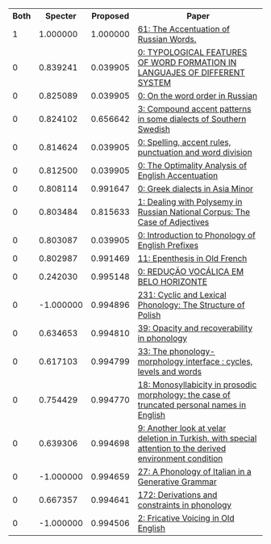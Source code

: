 <html><table><tr>
<th>Both</th>
<th>Specter</th>
<th>Proposed</th>
<th>Paper</th>
</tr>
<tr>
<td>1</td>
<td>1.000000</td>
<td>1.000000</td>
<td><a href="https://www.semanticscholar.org/paper/2d481a6e751a7ae0e49adb0e7285843a347242aa">61: The Accentuation of Russian Words.</a></td>
</tr>
<tr>
<td>0</td>
<td>0.839241</td>
<td>0.039905</td>
<td><a href="https://www.semanticscholar.org/paper/b6126679598a6ad06823d89d89f0d2ae4de4128a">0: TYPOLOGICAL FEATURES OF WORD FORMATION IN LANGUAJES OF DIFFERENT SYSTEM</a></td>
</tr>
<tr>
<td>0</td>
<td>0.825089</td>
<td>0.039905</td>
<td><a href="https://www.semanticscholar.org/paper/36b8aac093c3a4b2123f92f1174372c831d1b8b5">0: On the word order in Russian</a></td>
</tr>
<tr>
<td>0</td>
<td>0.824102</td>
<td>0.656642</td>
<td><a href="https://www.semanticscholar.org/paper/d984bb8dab29d75d28bb645e5d61f47c598913dc">3: Compound accent patterns in some dialects of Southern Swedish</a></td>
</tr>
<tr>
<td>0</td>
<td>0.814624</td>
<td>0.039905</td>
<td><a href="https://www.semanticscholar.org/paper/b04aca165ca01cc5f1436f84f249095359c33f20">0: Spelling, accent rules, punctuation and word division</a></td>
</tr>
<tr>
<td>0</td>
<td>0.812500</td>
<td>0.039905</td>
<td><a href="https://www.semanticscholar.org/paper/af68d427b195f013ffddce81513862f18451b46b">0: The Optimality Analysis of English Accentuation</a></td>
</tr>
<tr>
<td>0</td>
<td>0.808114</td>
<td>0.991647</td>
<td><a href="https://www.semanticscholar.org/paper/9783a86cd263b195dbe9149749d25678ecf96fa8">0: Greek dialects in Asia Minor</a></td>
</tr>
<tr>
<td>0</td>
<td>0.803484</td>
<td>0.815633</td>
<td><a href="https://www.semanticscholar.org/paper/22416448e2d8011f6cff45f21f7c8e2d809f81df">1: Dealing with Polysemy in Russian National Corpus: The Case of Adjectives</a></td>
</tr>
<tr>
<td>0</td>
<td>0.803087</td>
<td>0.039905</td>
<td><a href="https://www.semanticscholar.org/paper/6d1a0c7f39936e6e97652ed87fb7cfd2fe654cf1">0: Introduction to Phonology of English Prefixes</a></td>
</tr>
<tr>
<td>0</td>
<td>0.802987</td>
<td>0.991469</td>
<td><a href="https://www.semanticscholar.org/paper/ab7376d3f54c2b54e0cad3aa479abad5a9d09694">11: Epenthesis in Old French</a></td>
</tr>
<tr>
<td>0</td>
<td>0.242030</td>
<td>0.995148</td>
<td><a href="https://www.semanticscholar.org/paper/fe1cc04432f09084c89405505fd42649b7531234">0: REDUÇÃO VOCÁLICA EM BELO HORIZONTE</a></td>
</tr>
<tr>
<td>0</td>
<td>-1.000000</td>
<td>0.994896</td>
<td><a href="https://www.semanticscholar.org/paper/b4bb366cd3d12d33c43cf4436d5d453170714e13">231: Cyclic and Lexical Phonology: The Structure of Polish</a></td>
</tr>
<tr>
<td>0</td>
<td>0.634653</td>
<td>0.994810</td>
<td><a href="https://www.semanticscholar.org/paper/5f2f1146ea91c70f50b587875fa48c4e7741deb0">39: Opacity and recoverability in phonology</a></td>
</tr>
<tr>
<td>0</td>
<td>0.617103</td>
<td>0.994799</td>
<td><a href="https://www.semanticscholar.org/paper/d353e2285bcc58b03e83ae58043d9d594dd22370">33: The phonology-morphology interface : cycles, levels and words</a></td>
</tr>
<tr>
<td>0</td>
<td>0.754429</td>
<td>0.994770</td>
<td><a href="https://www.semanticscholar.org/paper/c0a947e4b42cc757fa8c342e994ac51c09feea98">18: Monosyllabicity in prosodic morphology: the case of truncated personal names in English</a></td>
</tr>
<tr>
<td>0</td>
<td>0.639306</td>
<td>0.994698</td>
<td><a href="https://www.semanticscholar.org/paper/a4a8af4e9b05ee3d4ca6f4afdc0dac92cd5391ad">9: Another look at velar deletion in Turkish, with special attention to the derived environment condition</a></td>
</tr>
<tr>
<td>0</td>
<td>-1.000000</td>
<td>0.994659</td>
<td><a href="https://www.semanticscholar.org/paper/f8f3ef4b57ea68fe354be555d4d75c380b55c712">27: A Phonology of Italian in a Generative Grammar</a></td>
</tr>
<tr>
<td>0</td>
<td>0.667357</td>
<td>0.994641</td>
<td><a href="https://www.semanticscholar.org/paper/1a85eb1ef1ff198acd65b89d21321bd74a3dc966">172: Derivations and constraints in phonology</a></td>
</tr>
<tr>
<td>0</td>
<td>-1.000000</td>
<td>0.994506</td>
<td><a href="https://www.semanticscholar.org/paper/ebc04ac3ee87a682ebc9f101ec22b504508a4e75">2: Fricative Voicing in Old English</a></td>
</tr>
</table></html>
